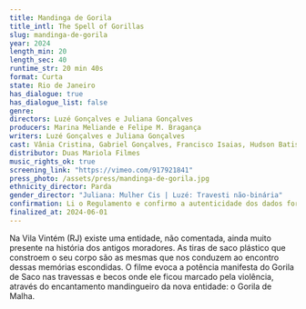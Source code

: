 ```yaml
---
title: Mandinga de Gorila
title_intl: The Spell of Gorillas
slug: mandinga-de-gorila
year: 2024
length_min: 20
length_sec: 40
runtime_str: 20 min 40s
format: Curta
state: Rio de Janeiro
has_dialogue: true
has_dialogue_list: false
genre: 
directors: Luzé Gonçalves e Juliana Gonçalves
producers: Marina Meliande e Felipe M. Bragança
writers: Luzé Gonçalves e Juliana Gonçalves
cast: Vânia Cristina, Gabriel Gonçalves, Francisco Isaias, Hudson Batista
distributor: Duas Mariola Filmes
music_rights_ok: true
screening_link: "https://vimeo.com/917921841"
press_photo: /assets/press/mandinga-de-gorila.jpg
ethnicity_director: Parda
gender_director: "Juliana: Mulher Cis | Luzé: Travesti não-binária"
confirmation: Li o Regulamento e confirmo a autenticidade dos dados fornecido nesta ficha de inscrição.
finalized_at: 2024-06-01
---
```


Na Vila Vintém (RJ) existe uma entidade, não comentada, ainda muito presente na história dos antigos moradores. As tiras de saco plástico que constroem o seu corpo são as mesmas que nos conduzem ao encontro dessas memórias escondidas. O filme evoca a potência manifesta do Gorila de Saco nas travessas e becos onde ele ficou marcado pela violência, através do encantamento mandingueiro da nova entidade: o Gorila de Malha.
